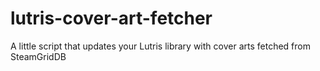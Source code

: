 # lutris-cover-art-fetcher
A little script that updates your Lutris library with cover arts fetched from SteamGridDB
